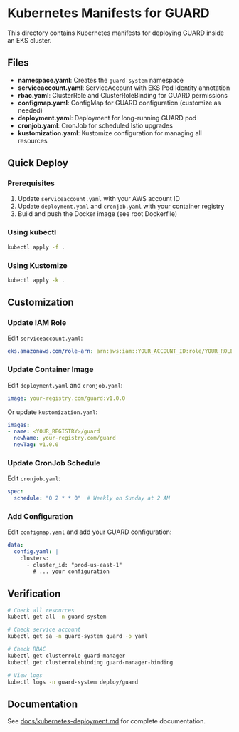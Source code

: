 # Kubernetes Manifests for GUARD

This directory contains Kubernetes manifests for deploying GUARD inside an EKS cluster.

## Files

- **namespace.yaml**: Creates the `guard-system` namespace
- **serviceaccount.yaml**: ServiceAccount with EKS Pod Identity annotation
- **rbac.yaml**: ClusterRole and ClusterRoleBinding for GUARD permissions
- **configmap.yaml**: ConfigMap for GUARD configuration (customize as needed)
- **deployment.yaml**: Deployment for long-running GUARD pod
- **cronjob.yaml**: CronJob for scheduled Istio upgrades
- **kustomization.yaml**: Kustomize configuration for managing all resources

## Quick Deploy

### Prerequisites

1. Update `serviceaccount.yaml` with your AWS account ID
2. Update `deployment.yaml` and `cronjob.yaml` with your container registry
3. Build and push the Docker image (see root Dockerfile)

### Using kubectl

```bash
kubectl apply -f .
```

### Using Kustomize

```bash
kubectl apply -k .
```

## Customization

### Update IAM Role

Edit `serviceaccount.yaml`:

```yaml
eks.amazonaws.com/role-arn: arn:aws:iam::YOUR_ACCOUNT_ID:role/YOUR_ROLE_NAME
```

### Update Container Image

Edit `deployment.yaml` and `cronjob.yaml`:

```yaml
image: your-registry.com/guard:v1.0.0
```

Or update `kustomization.yaml`:

```yaml
images:
- name: <YOUR_REGISTRY>/guard
  newName: your-registry.com/guard
  newTag: v1.0.0
```

### Update CronJob Schedule

Edit `cronjob.yaml`:

```yaml
spec:
  schedule: "0 2 * * 0"  # Weekly on Sunday at 2 AM
```

### Add Configuration

Edit `configmap.yaml` and add your GUARD configuration:

```yaml
data:
  config.yaml: |
    clusters:
      - cluster_id: "prod-us-east-1"
        # ... your configuration
```

## Verification

```bash
# Check all resources
kubectl get all -n guard-system

# Check service account
kubectl get sa -n guard-system guard -o yaml

# Check RBAC
kubectl get clusterrole guard-manager
kubectl get clusterrolebinding guard-manager-binding

# View logs
kubectl logs -n guard-system deploy/guard
```

## Documentation

See [docs/kubernetes-deployment.md](../docs/kubernetes-deployment.md) for complete documentation.

